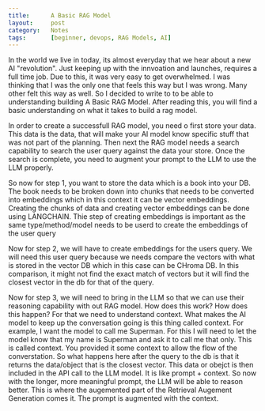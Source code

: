 ```yaml
---
title:      A Basic RAG Model
layout:     post
category:   Notes
tags: 	    [beginner, devops, RAG Models, AI]
---
```


In the world we live in today, its almost everyday that we hear about a new AI "revolution". Just keeping up with the innvoation and launches, requires a full time job. Due to this, it was very easy to get overwhelmed. I was thinking that I was the only one that feels this way but I was wrong. Many other felt this way as well. So I decided to write to to be able to understanding building A Basic RAG Model. After reading this, you will find a basic understanding on what it takes to build a rag model.
<!--more-->

In order to create a successfull RAG model, you need o first store your data. This data is the data, that will make your AI model know specific stuff that was not part of the planning. Then next the RAG model needs a search capability to search the user query against the data your store. Once the search is complete, you need to augment your prompt to the LLM to use the LLM properly. 

So now for step 1, you want to store the data which is a book into your DB. The book needs to be broken down into chunks that needs to be converted into embeddings which in this context it can be vector embeddings. Creating the chunks of data and creating vector embeddings can be done using LANGCHAIN. Thie step of creating embeddings is important as the same type/method/model needs to be userd to create the embeddings of the user query

Now for step 2, we will have to create embeddings for the users query. We will need this user query because we needs compare the vectors with what is stored in the vector DB which in this case can be CHroma DB. In this comparison, it might not find the exact match of vectors but it will find the closest vector in the db for that of the query. 

Now for step 3, we will need to bring in the LLM so that we can use their reasoning capability with out RAG model. How does this work? How does this happen? For that we need to understand context. What makes the AI model to keep up the conversation going is this thing called context. For example, I want the model to call me Superman. For this I will need to let the model know that my name is Superman and ask it to call me that only. This is called context. You provided it some context to allow the flow of the converstation. So what happens here after the query to the db is that it returns the data/object that is the closest vector. This data or obejct is then included in the API call to the LLM model. It is like prompt + context. So now with the longer, more meaningful prompt, the LLM will be able to reason better. This is where the augemented part of the Retrieval Augement Generation comes it. The prompt is augmented with the context. 
